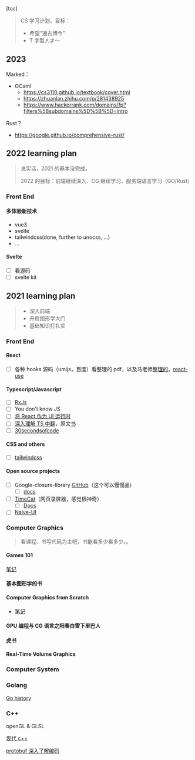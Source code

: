 [toc]

> CS 学习计划，目标：
>
> - 希望“通古博今”
> - T 字型人才～

## 2023

Marked：

- OCaml
  - https://cs3110.github.io/textbook/cover.html
  - https://zhuanlan.zhihu.com/p/281438925
  - https://www.hackerrank.com/domains/fp?filters%5Bsubdomains%5D%5B%5D=intro

Rust？

- https://google.github.io/comprehensive-rust/

## 2022 learning plan

> 说实话，2021 的基本没完成。
>
> 2022 的目标：前端继续深入、CG 继续学习、服务端语言学习（GO/Rust）

### Front End

#### 多体验新技术

- vue3
- svelte
- tailwindcss(done, further to unocss, ...)
- ...

#### Svelte

- [ ] 看源码
- [ ] svelte kit

## 2021 learning plan

> - 深入前端
> - 开启图形学大门
> - 基础知识打扎实

### Front End

#### React

- [ ] 各种 hooks 源码（umijs，百度）看整理的 pdf，以及马老师[整理的](https://thinking.tomotoes.com/tags/docs/dig-deep-into-hooks)，[react-use](https://github.com/streamich/react-use)

#### Typescript/Javascript

- [ ] [RxJs](https://juejin.cn/post/6910943445569765384)
- [ ] You don't know JS
- [ ] [将 React 作为 UI 运行时](https://overreacted.io/zh-hans/react-as-a-ui-runtime/)
- [ ] [深入理解 TS 中翻](https://jkchao.github.io/typescript-book-chinese/)，原文[书](https://basarat.gitbook.io/typescript/getting-started)
- [ ] [30secondsofcode](https://www.30secondsofcode.org/)

#### CSS and others

- [ ] [tailwindcss](https://tailwindcss.com/)

#### Open source projects

- [ ] Google-closure-library [GitHub](https://github.com/google/closure-library)（这个可以慢慢品）
  - [ ] [docs](https://developers.google.com/closure/library/docs/gettingstarted)
- [ ] [TimeCat](https://github.com/oct16/TimeCat)（网页录屏器，感觉很神奇）
  - [ ] [Docs](https://timecatjs.com/docs/)
- [ ] [Naive-UI](https://www.naiveui.com/zh-CN/os-theme)

### Computer Graphics

> 看课程、书写代码为主吧，书能看多少看多少。。

#### Games 101

[笔记](computer_graphics/games101)

#### 基本图形学的书

#### Computer Graphics from Scratch

- [笔记](computer_graphics/computer_graphics_from_scratch/reading_note.md)

#### GPU 编程与 CG 语言之阳春白雪下里巴人

#### 虎书

#### Real-Time Volume Graphics

### Computer System

### Golang

[Go history](https://github.com/golang-design/history)

### C++

openGL & GLSL

[现代 c++](cpp/cpp_on_the_fly.md)

[protobuf 深入了解编码](https://www.jianshu.com/p/73c9ed3a4877)
